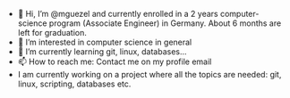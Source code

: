 - 👋 Hi, I’m @mguezel and currently enrolled in a 2 years computer-science program (Associate Engineer) in Germany. About 6 months are left for graduation.
- 👀 I’m interested in computer science in general
- 🌱 I’m currently learning git, linux, databases...
- 📫 How to reach me: Contact me on my profile email
- I am currently working on a project where all the topics are needed: git, linux, scripting, databases etc.

  
